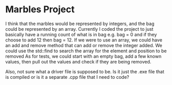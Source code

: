 # Marbles Project

I think that the marbles would be represented by integers, and the bag could be represented by an array. Currently I coded the project to just basically have a running count of what is in bag e.g. bag = 0 and if they choose to add 12 then bag = 12. If we were to use an array, we could have an add and remove method that can add or remove the integer added. We could use the std::find to search the array for the element and position to be removed As for tests, we could start with an empty bag, add a few known values, then pull out the values and check if they are being removed.

Also, not sure what a driver file is supposed to be. Is it just the .exe file that is compiled or is it a separate .cpp file that I need to code?
